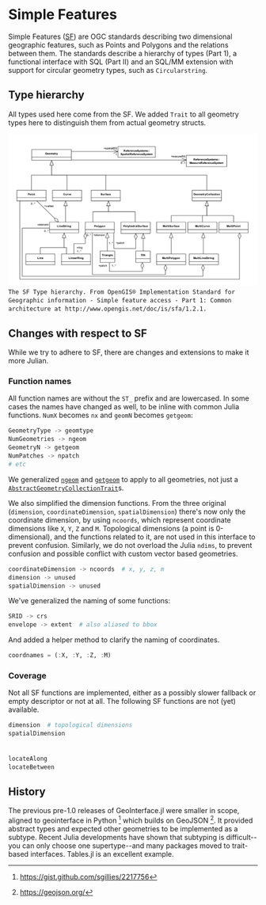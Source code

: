 # Simple Features
Simple Features ([SF](https://en.wikipedia.org/wiki/Simple_Features)) are OGC standards describing two dimensional geographic features, such as Points and Polygons and the relations between them.
The standards describe a hierarchy of types (Part 1), a functional interface with SQL (Part II) and an SQL/MM extension with support for circular geometry types, such as `Circularstring`.

## Type hierarchy
All types used here come from the SF. We added `Trait` to all geometry types here to distinguish them from actual geometry structs.

![SF Type hierarchy. From the Simple Feature standard by OGC.](types.png)
`The SF Type hierarchy. From OpenGIS® Implementation Standard for Geographic information - Simple feature access - Part 1: Common architecture at http://www.opengis.net/doc/is/sfa/1.2.1.`

## Changes with respect to SF
While we try to adhere to SF, there are changes and extensions to make it more Julian.

### Function names
All function names are without the `ST_` prefix and are lowercased. In some cases the names have changed as well, to be inline with common Julia functions. `NumX` becomes `nx` and `geomN` becomes `getgeom`:
```julia
GeometryType -> geomtype
NumGeometries -> ngeom
GeometryN -> getgeom
NumPatches -> npatch
# etc
```

We generalized [`ngeom`](@ref) and [`getgeom`](@ref) to apply to 
all geometries, not just a [`AbstractGeometryCollectionTrait`](@ref)s.

We also simplified the dimension functions. From the three original (`dimension`, `coordinateDimension`, `spatialDimension`) there's now only the coordinate dimension, by using `ncoords`, which represent coordinate dimensions like `X`, `Y`, `Z` and `M`. Topological dimensions (a point is 0-dimensional), and the functions related to it, are not used in this interface to prevent confusion. Similarly, we do not overload the Julia `ndims`, to prevent confusion and possible conflict with custom vector based geometries.

```julia
coordinateDimension -> ncoords  # x, y, z, m
dimension -> unused
spatialDimension -> unused
```

We've generalized the naming of some functions:
```julia
SRID -> crs
envelope -> extent  # also aliased to bbox
```

And added a helper method to clarify the naming of coordinates.
```julia
coordnames = (:X, :Y, :Z, :M)
```

### Coverage
Not all SF functions are implemented, either as a possibly slower fallback or empty descriptor or not at all. The following SF functions are not (yet) available.

```julia
dimension  # topological dimensions
spatialDimension


locateAlong
locateBetween
```

## History
The previous pre-1.0 releases of GeoInterface.jl were smaller in scope, aligned to geointerface in Python [^sgillies]
which builds on GeoJSON [^geojson]. It provided abstract types and expected other geometries to be implemented as a subtype.
Recent Julia developments have shown that subtyping is difficult--you can only choose one supertype--and many packages moved to trait-based interfaces. Tables.jl is an excellent example.

[^sgillies]: https://gist.github.com/sgillies/2217756
[^geojson]: https://geojson.org/
